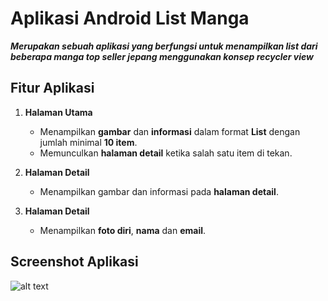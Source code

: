 # Aplikasi Android List Manga

***Merupakan sebuah aplikasi yang berfungsi untuk menampilkan list dari beberapa manga top seller jepang menggunakan konsep recycler view***
## Fitur Aplikasi

1. **Halaman Utama**
   * Menampilkan **gambar** dan **informasi** dalam format **List** dengan jumlah minimal **10 item**.
   * Memunculkan **halaman detail** ketika salah satu item di tekan.
   
2. **Halaman Detail**
   * Menampilkan gambar dan informasi pada **halaman detail**.
   
3. **Halaman Detail**
   * Menampilkan **foto diri**, **nama** dan **email**.
   
## Screenshot Aplikasi
![alt text](https://i.ibb.co/PzzN2Q6/Screenshot-2020-01-11-23-15-13-762-com-example-mangaapp.jpg)
